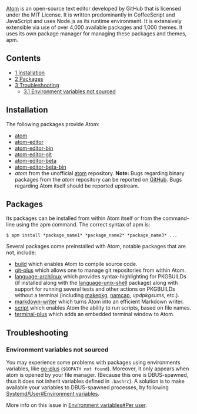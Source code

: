 [Atom](https://atom.io/) is an open-source text editor developed by GitHub that is licensed under the MIT License. It is written predominantly in CoffeeScript and JavaScript and uses Node.js as its runtime environment. It is extensively extensible via use of over 4,000 available packages and 1,000 themes. It uses its own package manager for managing these packages and themes, apm.

## Contents

*   [1 Installation](#Installation)
*   [2 Packages](#Packages)
*   [3 Troubleshooting](#Troubleshooting)
    *   [3.1 Environment variables not sourced](#Environment_variables_not_sourced)

## Installation

The following packages provide Atom:

*   [atom](https://www.archlinux.org/packages/?name=atom)
*   [atom-editor](https://aur.archlinux.org/packages/atom-editor/)
*   [atom-editor-bin](https://aur.archlinux.org/packages/atom-editor-bin/)
*   [atom-editor-git](https://aur.archlinux.org/packages/atom-editor-git/)
*   [atom-editor-beta](https://aur.archlinux.org/packages/atom-editor-beta/)
*   [atom-editor-beta-bin](https://aur.archlinux.org/packages/atom-editor-beta-bin/)
*   *atom* from the unofficial [atom](/index.php/Unofficial_user_repositories#atom "Unofficial user repositories") repository.
    **Note:** Bugs regarding binary packages from the *atom* repository can be reported on [GitHub](https://github.com/tensor5/arch-atom/issues). Bugs regarding Atom itself should be reported upstream.

## Packages

Its packages can be installed from within Atom itself or from the command-line using the apm command. The correct syntax of apm is:

```
$ apm install *package_name1* *package_name2* *package_name3* ...

```

Several packages come preinstalled with Atom, notable packages that are not, include:

*   [build](https://atom.io/packages/build) which enables Atom to compile source code.
*   [git-plus](https://atom.io/packages/git-plus) which allows one to manage git repositories from within Atom.
*   [language-archlinux](https://atom.io/packages/language-archlinux) which provides syntax-highlighting for PKGBUILDs (if installed along with the [language-unix-shell](https://atom.io/packages/language-unix-shell) package) along with support for running several tests and other actions on PKGBUILDs without a terminal (including [makepkg](/index.php/Makepkg "Makepkg"), [namcap](/index.php/Namcap "Namcap"), *updpkgsums*, etc.).
*   [markdown-writer](https://atom.io/packages/markdown-writer) which turns Atom into an efficient Markdown writer.
*   [script](https://atom.io/packages/script) which enables Atom the ability to run scripts, based on file names.
*   [terminal-plus](https://atom.io/packages/terminal-plus) which adds an embedded terminal window to Atom.

## Troubleshooting

### Environment variables not sourced

You may experience some problems with packages using environments variables, like [go-plus](https://atom.io/packages/go-plus) (`$GOPATH not found`). Moreover, it only appears when atom is opened by your file manager. (Because this one is DBUS-spawned, thus it does not inherit variables defined in `.bashrc`). A solution is to make available your variables to DBUS-spawned processes, by following [Systemd/User#Environment variables](/index.php/Systemd/User#Environment_variables "Systemd/User").

More info on this issue in [Environment variables#Per user](/index.php/Environment_variables#Per_user "Environment variables").
